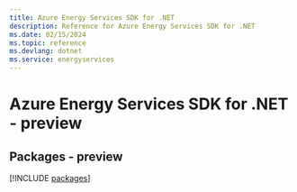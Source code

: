 ```yaml
---
title: Azure Energy Services SDK for .NET
description: Reference for Azure Energy Services SDK for .NET
ms.date: 02/15/2024
ms.topic: reference
ms.devlang: dotnet
ms.service: energyservices
---
```

# Azure Energy Services SDK for .NET - preview
## Packages - preview
[!INCLUDE [packages](energy-services-index.md)]